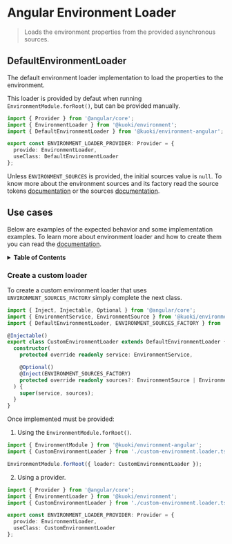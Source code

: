 # Angular Environment Loader

> Loads the environment properties from the provided asynchronous sources.

## DefaultEnvironmentLoader

The default environment loader implementation to load the properties to the environment.

This loader is provided by defaut when running `EnvironmentModule.forRoot()`, but can be provided manually.

```ts
import { Provider } from '@angular/core';
import { EnvironmentLoader } from '@kuoki/environment';
import { DefaultEnvironmentLoader } from '@kuoki/environment-angular';

export const ENVIRONMENT_LOADER_PROVIDER: Provider = {
  provide: EnvironmentLoader,
  useClass: DefaultEnvironmentLoader
};
```

Unless `ENVIRONMENT_SOURCES` is provided, the initial sources value is `null`. To know more about the environment sources and its factory read the source tokens [documentation](https://ricardojbarrios.github.io/kuoki/environment-angular/modules/EnvironmentSource.html) or the sources [documentation](https://ricardojbarrios.github.io/kuoki/environment/modules/EnvironmentSource.html).

## Use cases

Below are examples of the expected behavior and some implementation examples. To learn more about environment loader and how to create them you can read the [documentation](https://ricardojbarrios.github.io/kuoki/environment/modules/EnvironmentLoader.html).

<details>
  <summary><strong>Table of Contents</strong></summary>
  <ol>
    <li><a href="#create-a-custom-loader">Create a custom loader</a></li>
  </ol>
</details>

### Create a custom loader

To create a custom environment loader that uses `ENVIRONMENT_SOURCES_FACTORY` simply complete the next class.

```ts
import { Inject, Injectable, Optional } from '@angular/core';
import { EnvironmentService, EnvironmentSource } from '@kuoki/environment';
import { DefaultEnvironmentLoader, ENVIRONMENT_SOURCES_FACTORY } from '@kuoki/environment-angular';

@Injectable()
export class CustomEnvironmentLoader extends DefaultEnvironmentLoader {
  constructor(
    protected override readonly service: EnvironmentService,

    @Optional()
    @Inject(ENVIRONMENT_SOURCES_FACTORY)
    protected override readonly sources?: EnvironmentSource | EnvironmentSource[] | null
  ) {
    super(service, sources);
  }
}
```

Once implemented must be provided:

1. Using the `EnvironmentModule.forRoot()`.

```ts
import { EnvironmentModule } from '@kuoki/environment-angular';
import { CustomEnvironmentLoader } from './custom-environment.loader.ts';

EnvironmentModule.forRoot({ loader: CustomEnvironmentLoader });
```

2. Using a provider.

```ts
import { Provider } from '@angular/core';
import { EnvironmentLoader } from '@kuoki/environment';
import { CustomEnvironmentLoader } from './custom-environment.loader.ts';

export const ENVIRONMENT_LOADER_PROVIDER: Provider = {
  provide: EnvironmentLoader,
  useClass: CustomEnvironmentLoader
};
```
